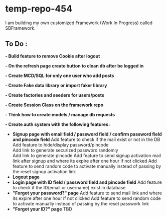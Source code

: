 # temp-repo-454

I am building my own customized Framework (Work In Progress) called SBFramework.




## To Do :

**- Build feature to remove Cookie after logout** 

**- On the refresh page create button to clean db after be logged in**

**- Create MCD/SQL for only one user who add posts** 

**- Create Fake data library or import faker library**

**- Create factories and seeders for users/posts**

**- Create Session Class on the framework repo**

**- Think how to create models / manage db requests**  

**- Create auth system with the following features :** 
- **Signup page with email field / password field / confirm password field and pincode field**
Add feature to check if the mail exist or not in the DB  
Add feature to hide/display password/pincode  
Add link to generate securized password randomly  
Add link to generate pincode
Add feature to send signup activation mail link after signup and where its expire after one hour if not clicked
Add feature to send random code to activate manually instead of passing by the reset signup activation link
- **Logout page**
- **Login page with ID field / password field and pincode field**
Add feature to check if the ID(email or username) exist in database
- **"Forgot your password?" page**
Add feature to send mail link and where its expire after one hour if not clicked
Add feature to send random code to activate manually instead of passing by the reset passwork link
- **"Forgot your ID?" page**
TBD